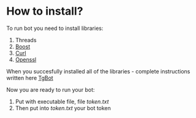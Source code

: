 # How to install?

To run bot you need to install libraries:
1. Threads
2. [Boost](https://www.boost.org)
3. [Curl](https://curl.se)
4. [Openssl](https://www.openssl.org)

When you succesfully installed all of the libraries - complete instructions written here [TgBot](https://github.com/reo7sp/tgbot-cpp)

Now you are ready to run your bot:
1. Put with executable file, file _token.txt_
2. Then put into _token.txt_ your bot token
